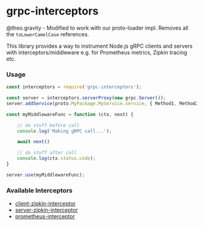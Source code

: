 # grpc-interceptors

@theo.gravity - Modified to work with our proto-loader impl. Removes all the `toLowerCamelCase` references.

This library provides a way to instrument Node.js gRPC clients and servers with interceptors/middleware e.g. for Prometheus metrics, Zipkin tracing etc.

### Usage

```js
const interceptors = require('grpc-interceptors');

const server = interceptors.serverProxy(new grpc.Server());
server.addService(proto.MyPackage.MyService.service, { Method1, Method2 });

const myMiddlewareFunc = function (ctx, next) {

    // do stuff before call
    console.log('Making gRPC call...');

    await next()

    // do stuff after call
    console.log(ctx.status.code);
}

server.use(myMiddlewareFunc);
```

### Available Interceptors

- [client-zipkin-interceptor](interceptors/client-zipkin-interceptor.js)
- [server-zipkin-interceptor](interceptors/server-zipkin-interceptor.js)
- [prometheus-interceptor](https://github.com/echo-health/node-grpc-prometheus)
